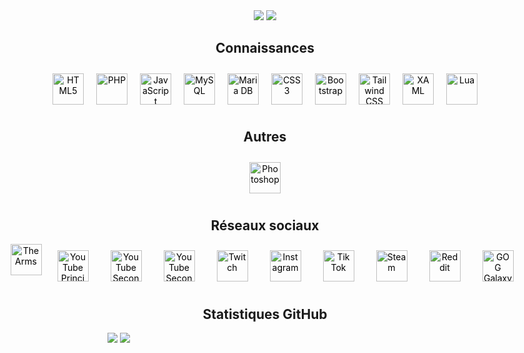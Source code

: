 <div align="center">
    <img src="https://komarev.com/ghpvc/?username=ArmsYT&&style=flat-square" />
    <a href="https://paypal.me/armsonyt" target="_blank" style="display: inline-block;">
        <img src="https://img.shields.io/badge/Donate-PayPal-blue.svg?style=flat-square&logo=paypal"/>
    </a>
</div>
<div>
    <div>
        <h2 style="text-align: center; font-weight: bold;">Connaissances</h2>
        <div style="display: flex; justify-content: center; text-align: center;">
                <a style="text-decoration-line: none; color: black;" href="https://en.wikipedia.org/wiki/HTML5" target="_blank"><img style="margin: 10px" src="https://profilinator.rishav.dev/skills-assets/html5-original-wordmark.svg" alt="HTML5" height="50" title="HTML5" /></a>
                <a style="text-decoration-line: none; color: black;" href="https://www.php.net/" target="_blank"><img style="margin: 10px" src="https://profilinator.rishav.dev/skills-assets/php-original.svg" alt="PHP" height="50" title="PHP" /></a>
                <a style="text-decoration-line: none; color: black;" href="https://www.javascript.com/" target="_blank">
                    <img style="margin: 10px" src="https://profilinator.rishav.dev/skills-assets/javascript-original.svg" alt="JavaScript" height="50" title="JavaScript" /></a>
                <a style="text-decoration-line: none; color: black;" href="https://www.mysql.com/" target="_blank">
                    <img style="margin: 10px" src="https://profilinator.rishav.dev/skills-assets/mysql-original-wordmark.svg" alt="MySQL" height="50" title="MySQL" /></a>
                <a style="text-decoration-line: none; color: black;" href="https://mariadb.org/" target="_blank">
                    <img style="margin: 10px" src="https://profilinator.rishav.dev/skills-assets/mariadb.png" alt="Maria DB" height="50" title="Maria DB" /></a>
                <a style="text-decoration-line: none; color: black;" href="https://www.w3schools.com/css/" target="_blank">
                    <img style="margin: 10px" src="https://profilinator.rishav.dev/skills-assets/css3-original-wordmark.svg" alt="CSS3" height="50" title="CSS3" /></a>
                <a style="text-decoration-line: none; color: black;" href="https://getbootstrap.com/docs/3.4/javascript/" target="_blank">
                    <img style="margin: 10px" src="https://profilinator.rishav.dev/skills-assets/bootstrap-plain.svg" alt="Bootstrap" height="50" title="Bootstrap" /></a>
                <a style="text-decoration-line: none; color: black;" href="https://www.tailwindcss.com/" target="_blank">
                    <img style="margin: 10px" src="https://profilinator.rishav.dev/skills-assets/tailwindcss.svg" alt="Tailwind CSS" height="50" title="Tailwind CSS" /></a>
                <a style="text-decoration-line: none; color: black;" href="https://docs.microsoft.com/en-us/dotnet/desktop/wpf/xaml/" target="_blank">
                    <img style="margin: 10px" src="https://profilinator.rishav.dev/skills-assets/xaml.png" alt="XAML" height="50" title="XAML" /></a>
                <a style="text-decoration-line: none; color: black;" href="https://fr.wikipedia.org/wiki/Lua" target="_blank">
                    <img style="margin: 10px" src="https://upload.wikimedia.org/wikipedia/commons/c/cf/Lua-Logo.svg" alt="Lua" height="50" title="Lua">
                </a>
        </div>
        <h2 style="text-align: center; font-weight: bold;">Autres</h2>
        <div style="display: flex; justify-content: center; text-align: center;">
            <a style="text-decoration-line: none; color: black;" href="https://www.adobe.com/in/products/photoshop.html" target="_blank"><img style="margin: 10px" src="https://upload.wikimedia.org/wikipedia/commons/a/af/Adobe_Photoshop_CC_icon.svg" alt="Photoshop" height="50" title="Photoshop" /></a>
        </div>
    <div>
        <h2 style="text-align: center; font-weight: bold;">Réseaux sociaux</h2>
        <div style="display: flex; justify-content: center; text-align: center; gap: 15px">
            <a style="text-decoration-line: none; color: black;" href="https://www.thearms.fr" target="_blank"><img src="https://www.thearms.fr/container/images/logo_arms.jpg" alt="The Arms" height="50" title="thearms.fr"></a>
            <a style="text-decoration-line: none; color: black;" href="https://www.youtube.com//@The_Arms" target="_blank"><img style="margin: 10px" src="https://img.icons8.com/?size=256&id=19318&format=png" alt="YouTube Principal" height="50" title="YouTube Principal" /></a>
            <a style="text-decoration-line: none; color: black;" href="https://www.youtube.com//@The_Arms2" target="_blank"><img style="margin: 10px" src="https://img.icons8.com/?size=256&id=19318&format=png" alt="YouTube Secondaire" height="50" title="YouTube Secondaire" /></a>
            <a style="text-decoration-line: none; color: black;" href="https://www.youtube.com/@The_Arms3" target="_blank"><img style="margin: 10px" src="https://img.icons8.com/?size=256&id=19318&format=png" alt="YouTube Secondaire" height="50" title="YouTube Secondaire" /></a>
            <a style="text-decoration-line: none; color: black;" href="https://www.twitch.tv/The_Arms" target="_blank"><img style="margin: 10px" src="https://img.icons8.com/?size=256&id=7qFfaszJSlTs&format=png" alt="Twitch" height="50" title="Twitch" /></a>
            <a style="text-decoration-line: none; color: black;" href="https://www.instagram.com/Arms_Offi/" target="_blank"><img style="margin: 10px" src="https://img.icons8.com/?size=256&id=32323&format=png" alt="Instagram" height="50" title="Instagram" /></a>
            <a style="text-decoration-line: none; color: black;" href="https://www.tiktok.com/@the_arms" target="_blank"><img style="margin: 10px" src="https://img.icons8.com/?size=256&id=118640&format=png" alt="Tik Tok" height="50" title="Tik Tok" /></a>
            <a style="text-decoration-line: none; color: black;" href="https://steamcommunity.com/id/TheArms/" target="_blank"><img style="margin: 10px" src="https://img.icons8.com/?size=256&id=62yTna5C9Gw6&format=png" alt="Steam" height="50" title="Steam" /></a>
            <a style="text-decoration-line: none; color: black;" href="https://www.reddit.com/user/armsbg/?rdt=59594" target="_blank"><img style="margin: 10px" src="https://img.icons8.com/?size=256&id=5RTQxy0E0NUY&format=png" alt="Reddit" height="50" title="Reddit" /></a>
            <a style="text-decoration-line: none; color: black;" href="https://www.gog.com/u/The_Arms" target="_blank"><img style="margin: 10px" src="https://img.icons8.com/?size=256&id=BCQohzdxiaSL&format=png" alt="GOG Galaxy" height="50" title="GOG Galaxy" /></a>
        </div>
    </div>
</div>

<h2 style="text-align: center; font-weight: bold;">Statistiques GitHub</h2>
<div>
    <img src="https://github-readme-stats.vercel.app/api?username=ArmsYT&show_icons=true&count_private=true&hide_border=true"/>
    <img src="https://github-readme-stats.vercel.app/api/top-langs/?username=ArmsYT&hide_border=true&layout=compact"/>
</div>
